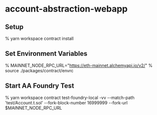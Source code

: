 # account-abstraction-webapp

## Setup

% yarn workspace contract install

## Set Environment Variables

% MAINNET_NODE_RPC_URL="https://eth-mainnet.alchemyapi.io/v2/<YOUR KEY>"
% source ./packages/contract/envrc

## Start AA Foundry Test

% yarn workspace contract test-foundry-local -vv --match-path 'test/Account.t.sol' --fork-block-number 16999999 --fork-url $MAINNET_NODE_RPC_URL
